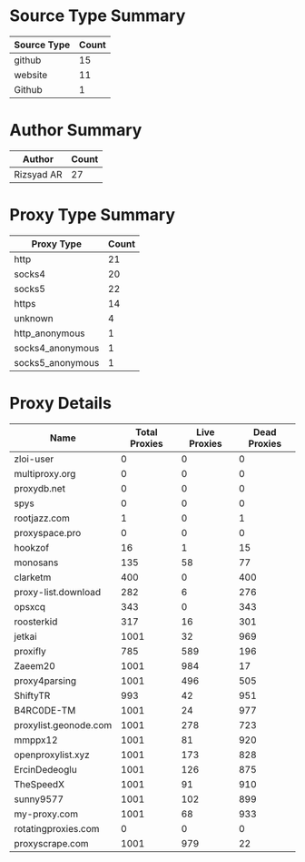 # Source Type Summary

| Source Type | Count |
|-------------|-------|
| github | 15 |
| website | 11 |
| Github | 1 |


# Author Summary

| Author | Count |
|--------|-------|
| Rizsyad AR | 27 |


# Proxy Type Summary

| Proxy Type | Count |
|------------|-------|
| http | 21 |
| socks4 | 20 |
| socks5 | 22 |
| https | 14 |
| unknown | 4 |
| http_anonymous | 1 |
| socks4_anonymous | 1 |
| socks5_anonymous | 1 |


# Proxy Details

| Name | Total Proxies | Live Proxies | Dead Proxies |
|------|---------------|--------------|---------------|
| zloi-user | 0 | 0 | 0 |
| multiproxy.org | 0 | 0 | 0 |
| proxydb.net | 0 | 0 | 0 |
| spys | 0 | 0 | 0 |
| rootjazz.com | 1 | 0 | 1 |
| proxyspace.pro | 0 | 0 | 0 |
| hookzof | 16 | 1 | 15 |
| monosans | 135 | 58 | 77 |
| clarketm | 400 | 0 | 400 |
| proxy-list.download | 282 | 6 | 276 |
| opsxcq | 343 | 0 | 343 |
| roosterkid | 317 | 16 | 301 |
| jetkai | 1001 | 32 | 969 |
| proxifly | 785 | 589 | 196 |
| Zaeem20 | 1001 | 984 | 17 |
| proxy4parsing | 1001 | 496 | 505 |
| ShiftyTR | 993 | 42 | 951 |
| B4RC0DE-TM | 1001 | 24 | 977 |
| proxylist.geonode.com | 1001 | 278 | 723 |
| mmppx12 | 1001 | 81 | 920 |
| openproxylist.xyz | 1001 | 173 | 828 |
| ErcinDedeoglu | 1001 | 126 | 875 |
| TheSpeedX | 1001 | 91 | 910 |
| sunny9577 | 1001 | 102 | 899 |
| my-proxy.com | 1001 | 68 | 933 |
| rotatingproxies.com | 0 | 0 | 0 |
| proxyscrape.com | 1001 | 979 | 22 |
